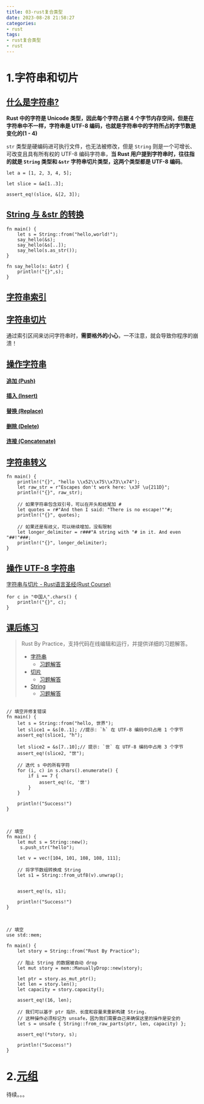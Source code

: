 ```yaml
---
title: 03-rust复合类型
date: 2023-08-28 21:58:27
categories:
- rust
tags:
- rust复合类型
- rust
---
```






# 1.字符串和切片

## [什么是字符串?](https://course.rs/basic/compound-type/string-slice.html#什么是字符串)

**Rust 中的字符是 Unicode 类型，因此每个字符占据 4 个字节内存空间，但是在字符串中不一样，字符串是 UTF-8 编码，也就是字符串中的字符所占的字节数是变化的(1 - 4)**

`str` 类型是硬编码进可执行文件，也无法被修改，但是 `String` 则是一个可增长、可改变且具有所有权的 UTF-8 编码字符串，**当 Rust 用户提到字符串时，往往指的就是 `String` 类型和 `&str` 字符串切片类型，这两个类型都是 UTF-8 编码**。

```
let a = [1, 2, 3, 4, 5];

let slice = &a[1..3];

assert_eq!(slice, &[2, 3]);

```



## [String 与 &str 的转换](https://course.rs/basic/compound-type/string-slice.html#string-与-str-的转换)

```
fn main() {
    let s = String::from("hello,world!");
    say_hello(&s);
    say_hello(&s[..]);
    say_hello(s.as_str());
}

fn say_hello(s: &str) {
    println!("{}",s);
}
```

## [字符串索引](https://course.rs/basic/compound-type/string-slice.html#字符串索引)

## [字符串切片](https://course.rs/basic/compound-type/string-slice.html#字符串切片)

通过索引区间来访问字符串时，**需要格外的小心**，一不注意，就会导致你程序的崩溃！

## [操作字符串](https://course.rs/basic/compound-type/string-slice.html#操作字符串)

#### [追加 (Push)](https://course.rs/basic/compound-type/string-slice.html#追加-push)



#### [插入 (Insert)](https://course.rs/basic/compound-type/string-slice.html#插入-insert)

#### [替换 (Replace)](https://course.rs/basic/compound-type/string-slice.html#替换-replace)

#### [删除 (Delete)](https://course.rs/basic/compound-type/string-slice.html#删除-delete)

#### [连接 (Concatenate)](https://course.rs/basic/compound-type/string-slice.html#连接-concatenate)

## [字符串转义](https://course.rs/basic/compound-type/string-slice.html#字符串转义)

```
fn main() {
    println!("{}", "hello \\x52\\x75\\x73\\x74");
    let raw_str = r"Escapes don't work here: \x3F \u{211D}";
    println!("{}", raw_str);

    // 如果字符串包含双引号，可以在开头和结尾加 #
    let quotes = r#"And then I said: "There is no escape!""#;
    println!("{}", quotes);

    // 如果还是有歧义，可以继续增加，没有限制
    let longer_delimiter = r###"A string with "# in it. And even "##!"###;
    println!("{}", longer_delimiter);
}
```

## [操作 UTF-8 字符串](https://course.rs/basic/compound-type/string-slice.html#操作-utf-8-字符串)

[字符串与切片 - Rust语言圣经(Rust Course)](https://course.rs/basic/compound-type/string-slice.html#课后练习)

```
for c in "中国人".chars() {
    println!("{}", c);
}
```

## [课后练习](https://course.rs/basic/compound-type/string-slice.html#课后练习)

> Rust By Practice，支持代码在线编辑和运行，并提供详细的习题解答。
>
> - [字符串](https://zh.practice.rs/compound-types/string.html)
>   - [习题解答](https://github.com/sunface/rust-by-practice/blob/master/solutions/compound-types/string.md)
> - [切片](https://zh.practice.rs/compound-types/slice.html)
>   - [习题解答](https://github.com/sunface/rust-by-practice/blob/master/solutions/compound-types/slice.md)
> - [String](https://zh.practice.rs/collections/String.html)
>   - [习题解答](https://github.com/sunface/rust-by-practice/blob/master/solutions/collections/String.md)

```

// 填空并修复错误
fn main() {
    let s = String::from("hello, 世界");
    let slice1 = &s[0..1]; //提示: `h` 在 UTF-8 编码中只占用 1 个字节
    assert_eq!(slice1, "h");

    let slice2 = &s[7..10];// 提示: `世` 在 UTF-8 编码中占用 3 个字节
    assert_eq!(slice2, "世");
    
    // 迭代 s 中的所有字符
    for (i, c) in s.chars().enumerate() {
        if i == 7 {
            assert_eq!(c, '世')
        }
    }

    println!("Success!")
}



// 填空
fn main() {
    let mut s = String::new();
     s.push_str("hello");

    let v = vec![104, 101, 108, 108, 111];

    // 将字节数组转换成 String
    let s1 = String::from_utf8(v).unwrap();
    
    
    assert_eq!(s, s1);

    println!("Success!")
}



// 填空
use std::mem;

fn main() {
    let story = String::from("Rust By Practice");

    // 阻止 String 的数据被自动 drop
    let mut story = mem::ManuallyDrop::new(story);

    let ptr = story.as_mut_ptr();
    let len = story.len();
    let capacity = story.capacity();

    assert_eq!(16, len);

    // 我们可以基于 ptr 指针、长度和容量来重新构建 String. 
    // 这种操作必须标记为 unsafe，因为我们需要自己来确保这里的操作是安全的
    let s = unsafe { String::from_raw_parts(ptr, len, capacity) };

    assert_eq!(*story, s);

    println!("Success!")
}

```



# 2.[元组](https://course.rs/basic/compound-type/tuple.html#元组)



待续。。。
